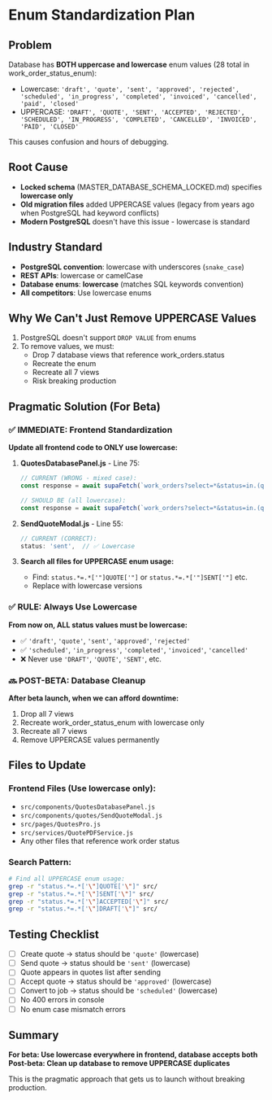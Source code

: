 # Enum Standardization Plan

## Problem
Database has **BOTH uppercase and lowercase** enum values (28 total in work_order_status_enum):
- Lowercase: `'draft', 'quote', 'sent', 'approved', 'rejected', 'scheduled', 'in_progress', 'completed', 'invoiced', 'cancelled', 'paid', 'closed'`
- UPPERCASE: `'DRAFT', 'QUOTE', 'SENT', 'ACCEPTED', 'REJECTED', 'SCHEDULED', 'IN_PROGRESS', 'COMPLETED', 'CANCELLED', 'INVOICED', 'PAID', 'CLOSED'`

This causes confusion and hours of debugging.

## Root Cause
- **Locked schema** (MASTER_DATABASE_SCHEMA_LOCKED.md) specifies **lowercase only**
- **Old migration files** added UPPERCASE values (legacy from years ago when PostgreSQL had keyword conflicts)
- **Modern PostgreSQL** doesn't have this issue - lowercase is standard

## Industry Standard
- **PostgreSQL convention**: lowercase with underscores (`snake_case`)
- **REST APIs**: lowercase or camelCase
- **Database enums**: **lowercase** (matches SQL keywords convention)
- **All competitors**: Use lowercase enums

## Why We Can't Just Remove UPPERCASE Values
1. PostgreSQL doesn't support `DROP VALUE` from enums
2. To remove values, we must:
   - Drop 7 database views that reference work_orders.status
   - Recreate the enum
   - Recreate all 7 views
   - Risk breaking production

## Pragmatic Solution (For Beta)

### ✅ IMMEDIATE: Frontend Standardization
**Update all frontend code to ONLY use lowercase:**

1. **QuotesDatabasePanel.js** - Line 75:
   ```javascript
   // CURRENT (WRONG - mixed case):
   const response = await supaFetch(`work_orders?select=*&status=in.(quote,sent,approved)&order=created_at.desc`, { method: 'GET' }, user.company_id);
   
   // SHOULD BE (all lowercase):
   const response = await supaFetch(`work_orders?select=*&status=in.(quote,sent,approved)&order=created_at.desc`, { method: 'GET' }, user.company_id);
   ```

2. **SendQuoteModal.js** - Line 55:
   ```javascript
   // CURRENT (CORRECT):
   status: 'sent',  // ✅ Lowercase
   ```

3. **Search all files for UPPERCASE enum usage:**
   - Find: `status.*=.*['"]QUOTE['"]` or `status.*=.*['"]SENT['"]` etc.
   - Replace with lowercase versions

### ✅ RULE: Always Use Lowercase
**From now on, ALL status values must be lowercase:**
- ✅ `'draft'`, `'quote'`, `'sent'`, `'approved'`, `'rejected'`
- ✅ `'scheduled'`, `'in_progress'`, `'completed'`, `'invoiced'`, `'cancelled'`
- ❌ Never use `'DRAFT'`, `'QUOTE'`, `'SENT'`, etc.

### 🔜 POST-BETA: Database Cleanup
**After beta launch, when we can afford downtime:**

1. Drop all 7 views
2. Recreate work_order_status_enum with lowercase only
3. Recreate all 7 views
4. Remove UPPERCASE values permanently

## Files to Update

### Frontend Files (Use lowercase only):
- `src/components/QuotesDatabasePanel.js`
- `src/components/quotes/SendQuoteModal.js`
- `src/pages/QuotesPro.js`
- `src/services/QuotePDFService.js`
- Any other files that reference work order status

### Search Pattern:
```bash
# Find all UPPERCASE enum usage:
grep -r "status.*=.*['\"]QUOTE['\"]" src/
grep -r "status.*=.*['\"]SENT['\"]" src/
grep -r "status.*=.*['\"]ACCEPTED['\"]" src/
grep -r "status.*=.*['\"]DRAFT['\"]" src/
```

## Testing Checklist
- [ ] Create quote → status should be `'quote'` (lowercase)
- [ ] Send quote → status should be `'sent'` (lowercase)
- [ ] Quote appears in quotes list after sending
- [ ] Accept quote → status should be `'approved'` (lowercase)
- [ ] Convert to job → status should be `'scheduled'` (lowercase)
- [ ] No 400 errors in console
- [ ] No enum case mismatch errors

## Summary
**For beta: Use lowercase everywhere in frontend, database accepts both**
**Post-beta: Clean up database to remove UPPERCASE duplicates**

This is the pragmatic approach that gets us to launch without breaking production.

